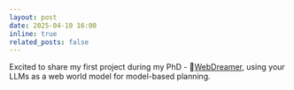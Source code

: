 ```yaml
---
layout: post
date: 2025-04-10 16:00
inline: true
related_posts: false
---
```


Excited to share my first project during my PhD - 💭[WebDreamer](https://arxiv.org/pdf/2411.06559), using your LLMs as a web world model for model-based planning.